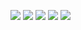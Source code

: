 ![](https://zupimages.net/up/19/39/64pi.png)
![](https://zupimages.net/up/19/39/nl42.png)
![](https://zupimages.net/up/19/39/ey6x.png)
![](https://zupimages.net/up/19/39/gndw.png)
![](https://zupimages.net/up/19/39/63s6.png)


